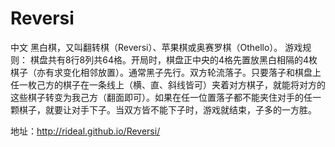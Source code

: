 # Reversi
中文
黑白棋，又叫翻转棋（Reversi）、苹果棋或奥赛罗棋（Othello）。
游戏规则：
        棋盘共有8行8列共64格。开局时，棋盘正中央的4格先置放黑白相隔的4枚棋子（亦有求变化相邻放置）。通常黑子先行。双方轮流落子。只要落子和棋盘上任一枚己方的棋子在一条线上（横、直、斜线皆可）夹着对方棋子，就能将对方的这些棋子转变为我己方（翻面即可）。如果在任一位置落子都不能夹住对手的任一颗棋子，就要让对手下子。当双方皆不能下子时，游戏就结束，子多的一方胜。
        
地址：http://rideal.github.io/Reversi/
